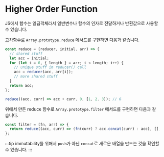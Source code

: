 # Higher Order Function

JS에서 함수는 일급객체라서 일반변수나 함수의 인자로 전달하거나 반환값으로 사용할 수 있습니다.

고차함수로 `Array.prototype.reduce` 메서드를 구현하면 다음과 같습니다.

```js
const reduce = (reducer, initial, arr) => {
  // shared stuff
  let acc = initial;
  for (let i = 0, { length } = arr; i < length; i++) {
    // unique stuff in reducer() call
    acc = reducer(acc, arr[i]);
    // more shared stuff
  }
  return acc;
};

reduce((acc, curr) => acc + curr, 0, [1, 2, 3]); // 6
```

위에서 만든 reduce 함수로 `Array.prototype.filter` 메서드를 구현하면 다음과 같습니다.

```js
const filter = (fn, arr) => {
  return reduce((acc, curr) => (fn(curr) ? acc.concat(curr) : acc), [], arr);
};
```

:::tip
immutability를 위해서 `push`가 아닌 `concat`로 새로운 배열을 만드는 것을 확인할 수 있습니다.
:::
